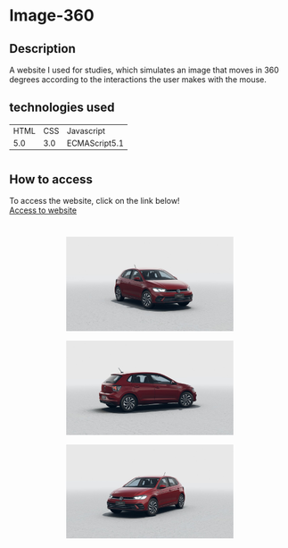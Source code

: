 # Image-360

## Description

 A website I used for studies, which simulates an image that moves in 360 degrees according to the interactions the user makes with the mouse.

 ## technologies used

<table>
  <tr>
    <td>HTML</td>
    <td>CSS</td>
    <td>Javascript</td>
  </tr>
  <tr>
    <td>5.0</td>
    <td>3.0</td>
    <td>ECMAScript5.1</td>
  </tr>
</table>

#

## How to access

To access the website, click on the link below! <br>
<a href="https://filipi-pinheiro.github.io/Image-360/" target="_blank">Access to website</a>

#
<p align="center">
 <img width="300" src="src/imagens/2.jpg">
</p>
<p align="center">
 <img width="300" src="src/imagens/5.jpg">
</p>
<p align="center">
 <img width="300" src="src/imagens/12.jpg">
</p>
